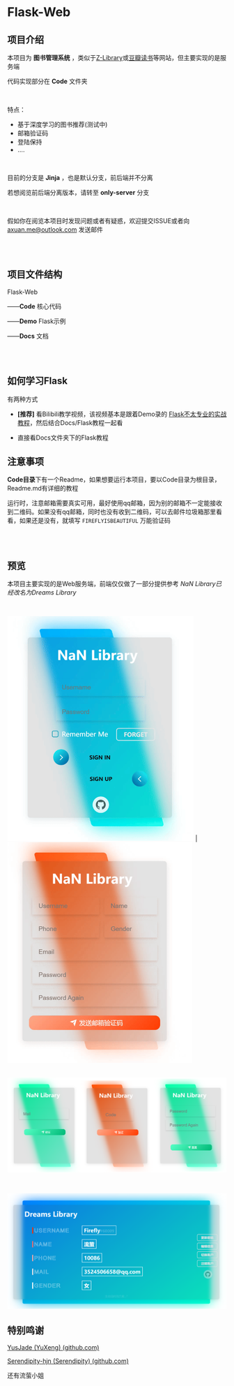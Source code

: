 # Flask-Web

## 项目介绍

本项目为 **图书管理系统** ，类似于[Z-Library](https://z-library.cc/)或[豆瓣读书](https://book.douban.com/)等网站，但主要实现的是服务端

代码实现部分在 **Code** 文件夹

</br>

特点：

* 基于深度学习的图书推荐(测试中)
* 邮箱验证码
* 登陆保持
* ....

</br>

目前的分支是 **Jinja** ，也是默认分支，前后端并不分离

若想阅览前后端分离版本，请转至 **only-server** 分支

</br>

假如你在阅览本项目时发现问题或者有疑惑，欢迎提交ISSUE或者向 axuan.me@outlook.com 发送邮件

</br>

</br>

## 项目文件结构

Flask-Web

——**Code** 核心代码

——**Demo** Flask示例

——**Docs** 文档

</br>

</br>

## 如何学习Flask

有两种方式

* **[推荐]** 看Bilibili教学视频，该视频基本是跟着Demo录的  [Flask不太专业的实战教程](https://www.bilibili.com/video/BV121421C7kt/?spm_id_from=333.788&vd_source=c9b8ab6fce6b4986cf89061f00aa9dc4)，然后结合Docs/Flask教程一起看

* 直接看Docs文件夹下的Flask教程



## 注意事项

**Code目录**下有一个Readme，如果想要运行本项目，要以Code目录为根目录，Readme.md有详细的教程

运行时，注意邮箱需要真实可用，最好使用qq邮箱，因为别的邮箱不一定能接收到二维码。如果没有qq邮箱，同时也没有收到二维码，可以去邮件垃圾箱那里看看，如果还是没有，就填写 `FIREFLYISBEAUTIFUL` 万能验证码

</br>

</br>

## 预览

本项目主要实现的是Web服务端，前端仅仅做了一部分提供参考 *NaN Library已经改名为Dreams Library*

</br>

<img src="Docs/assets/Login.gif" alt="Login" style="zoom: 67%;" /> | <img src="assets/Register.gif" alt="Register" style="zoom:67%;" />

</br><img src="Docs/assets/image-20240610231141776.png" alt="image-20240610231141776" style="zoom: 50%;" />

</br>

![image-20240623205148751](assets/image-20240623205148751.png)







## 特别鸣谢

[YusJade (YuXeng) (github.com)](https://github.com/YusJade)

[Serendipity-hjn (Serendipity) (github.com)](https://github.com/Serendipity-hjn)

还有流萤小姐
